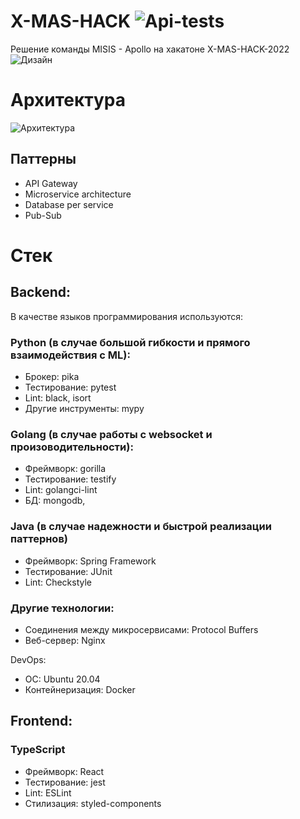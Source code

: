 # X-MAS-HACK ![Api-tests](https://github.com/izveigor/X-MAS-HACK/actions/workflows/api-tests.yml/badge.svg)
Решение команды MISIS - Apollo на хакатоне X-MAS-HACK-2022
![Дизайн](https://user-images.githubusercontent.com/68601180/208240779-afbd1d41-2381-4843-8c1b-9786d34df8fc.png)
# Архитектура
![Архитектура](https://user-images.githubusercontent.com/68601180/208241428-10ef568d-acf5-4c4d-8a17-7ff1b5d608f0.JPG)

## Паттерны
- API Gateway
- Microservice architecture
- Database per service
- Pub-Sub

# Стек
## Backend:
В качестве языков программирования используются:
### Python (в случае большой гибкости и прямого взаимодействия с ML):
- Брокер: pika
- Тестирование: pytest
- Lint: black, isort
- Другие инструменты: mypy

### Golang (в случае работы с websocket и произоводительности):
- Фреймворк: gorilla
- Тестирование: testify
- Lint: golangci-lint
- БД: mongodb, 

### Java (в случае надежности и быстрой реализации паттернов)
- Фреймворк: Spring Framework
- Тестирование: JUnit
- Lint: Checkstyle
### Другие технологии:
- Соединения между микросервисами: Protocol Buffers
- Веб-сервер: Nginx

DevOps:
- OC: Ubuntu 20.04
- Контейнеризация: Docker

## Frontend:
### TypeScript
- Фреймворк: React
- Тестирование: jest
- Lint: ESLint
- Стилизация: styled-components
